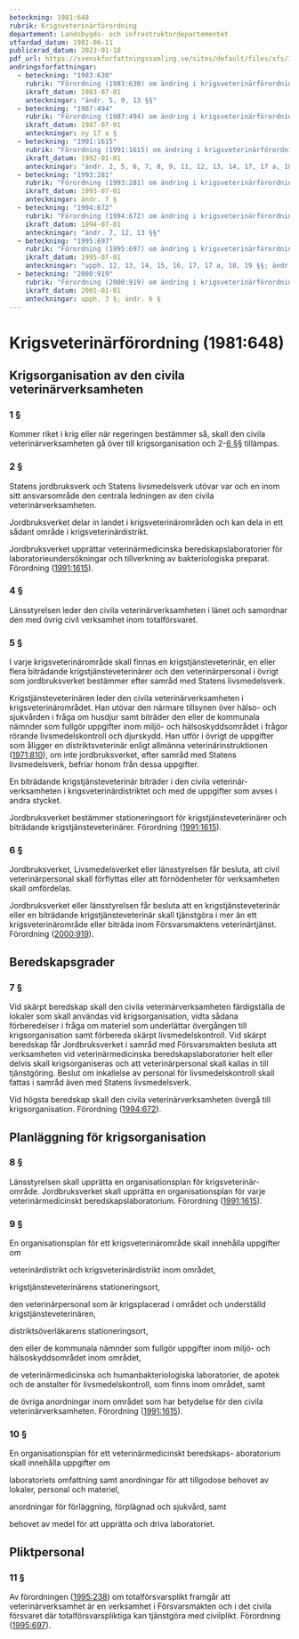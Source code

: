 ```yaml
---
beteckning: 1981:648
rubrik: Krigsveterinärförordning
departement: Landsbygds- och infrastrukturdepartementet
utfardad_datum: 1981-06-11
publicerad_datum: 2023-01-18
pdf_url: https://svenskforfattningssamling.se/sites/default/files/sfs/1981-06/SFS1981-648.pdf
andringsforfattningar:
  - beteckning: "1983:630"
    rubrik: "Förordning (1983:630) om ändring i krigsveterinärförordningen (1981:648)"
    ikraft_datum: 1983-07-01
    anteckningar: "ändr. 5, 9, 13 §§"
  - beteckning: "1987:494"
    rubrik: "Förordning (1987:494) om ändring i krigsveterinärförordningen (1981:648)"
    ikraft_datum: 1987-07-01
    anteckningar: ny 17 a §
  - beteckning: "1991:1615"
    rubrik: "Förordning (1991:1615) om ändring i krigsveterinärförordningen (1981:648)"
    ikraft_datum: 1992-01-01
    anteckningar: "ändr. 2, 5, 6, 7, 8, 9, 11, 12, 13, 14, 17, 17 a, 18 §§"
  - beteckning: "1993:281"
    rubrik: "Förordning (1993:281) om ändring i krigsveterinärförordningen (1981:648)"
    ikraft_datum: 1993-07-01
    anteckningar: ändr. 7 §
  - beteckning: "1994:672"
    rubrik: "Förordning (1994:672) om ändring i krigsveterinärförordningen (1981:648)"
    ikraft_datum: 1994-07-01
    anteckningar: "ändr. 7, 12, 13 §§"
  - beteckning: "1995:697"
    rubrik: "Förordning (1995:697) om ändring i krigsveterinärförordningen (1981:648)"
    ikraft_datum: 1995-07-01
    anteckningar: "upph. 12, 13, 14, 15, 16, 17, 17 a, 18, 19 §§; ändr. 11 §, rubr. närmast före 11 §"
  - beteckning: "2000:919"
    rubrik: "Förordning (2000:919) om ändring i krigsveterinärförordningen (1981:648)"
    ikraft_datum: 2001-01-01
    anteckningar: upph. 3 §; ändr. 6 §
---
```


# Krigsveterinärförordning (1981:648)

## Krigsorganisation av den civila veterinärverksamheten

### 1 §

Kommer riket i krig eller när regeringen bestämmer så, skall den civila veterinärverksamheten gå över till krigsorganisation och 2-[6 §](#6)§ tillämpas.

### 2 §

Statens jordbruksverk och Statens livsmedelsverk utövar var och en inom sitt ansvarsområde den centrala ledningen av den civila veterinärverksamheten.

Jordbruksverket delar in landet i krigsveterinärområden och kan dela in ett sådant område i krigsveterinärdistrikt.

Jordbruksverket upprättar veterinärmedicinska beredskapslaboratorier för laboratorieundersökningar och tillverkning av bakteriologiska preparat. Förordning ([1991:1615](https://selex.se/eli/sfs/1991/1615)).

### 4 §

Länsstyrelsen leder den civila veterinärverksamheten i länet och samordnar den med övrig civil verksamhet inom totalförsvaret.

### 5 §

I varje krigsveterinärområde skall finnas en krigstjänsteveterinär, en eller flera biträdande krigstjänsteveterinärer och den veterinärpersonal i övrigt som jordbruksverket bestämmer efter samråd med Statens livsmedelsverk.

Krigstjänsteveterinären leder den civila veterinärverksamheten i krigsveterinärområdet. Han utövar den närmare tillsynen över hälso- och sjukvården i fråga om husdjur samt biträder den eller de kommunala nämnder som fullgör uppgifter inom miljö- och hälsoskyddsområdet i frågor rörande livsmedelskontroll och djurskydd. Han utför i övrigt de uppgifter som åligger en distriktsveterinär enligt allmänna veterinärinstruktionen ([1971:810](https://selex.se/eli/sfs/1971/810)), om inte jordbruksverket, efter samråd med Statens livsmedelsverk, befriar honom från dessa uppgifter.

En biträdande krigstjänsteveterinär biträder i den civila veterinär- verksamheten i krigsveterinärdistriktet och med de uppgifter som avses i andra stycket.

Jordbruksverket bestämmer stationeringsort för krigstjänsteveterinärer och biträdande krigstjänsteveterinärer. Förordning ([1991:1615](https://selex.se/eli/sfs/1991/1615)).

### 6 §

Jordbruksverket, Livsmedelsverket eller länsstyrelsen får besluta, att civil veterinärpersonal skall förflyttas eller att förnödenheter för verksamheten skall omfördelas.

Jordbruksverket eller länsstyrelsen får besluta att en krigstjänsteveterinär eller en biträdande krigstjänsteveterinär skall tjänstgöra i mer än ett krigsveterinärområde eller biträda inom Försvarsmaktens veterinärtjänst. Förordning ([2000:919](https://selex.se/eli/sfs/2000/919)).

## Beredskapsgrader

### 7 §

Vid skärpt beredskap skall den civila veterinärverksamheten färdigställa de lokaler som skall användas vid krigsorganisation, vidta sådana förberedelser i fråga om materiel som underlättar övergången till krigsorganisation samt förbereda skärpt livsmedelskontroll. Vid skärpt beredskap får Jordbruksverket i samråd med Försvarsmakten besluta att verksamheten vid veterinärmedicinska beredskapslaboratorier helt eller delvis skall krigsorganiseras och att veterinärpersonal skall kallas in till tjänstgöring. Beslut om inkallelse av personal för livsmedelskontroll skall fattas i samråd även med Statens livsmedelsverk.

Vid högsta beredskap skall den civila veterinärverksamheten övergå till krigsorganisation. Förordning ([1994:672](https://selex.se/eli/sfs/1994/672)).

## Planläggning för krigsorganisation

### 8 §

Länsstyrelsen skall upprätta en organisationsplan för krigsveterinär- område. Jordbruksverket skall upprätta en organisationsplan för varje veterinärmedicinskt beredskapslaboratorium. Förordning ([1991:1615](https://selex.se/eli/sfs/1991/1615)).

### 9 §

En organisationsplan för ett krigsveterinärområde skall innehålla uppgifter om

veterinärdistrikt och krigsveterinärdistrikt inom området,

krigstjänsteveterinärens stationeringsort,

den veterinärpersonal som är krigsplacerad i området och underställd krigstjänsteveterinären,

distriktsöverläkarens stationeringsort,

den eller de kommunala nämnder som fullgör uppgifter inom miljö- och hälsoskyddsområdet inom området,

de veterinärmedicinska och humanbakteriologiska laboratorier, de apotek och de anstalter för livsmedelskontroll, som finns inom området, samt

de övriga anordningar inom området som har betydelse för den civila veterinärverksamheten. Förordning ([1991:1615](https://selex.se/eli/sfs/1991/1615)).

### 10 §

En organisationsplan för ett veterinärmedicinskt beredskaps- aboratorium skall innehålla uppgifter om

laboratoriets omfattning samt anordningar för att tillgodose behovet av lokaler, personal och materiel,

anordningar för förläggning, förplägnad och sjukvård, samt

behovet av medel för att upprätta och driva laboratoriet.

## Pliktpersonal

### 11 §

Av förordningen ([1995:238](https://selex.se/eli/sfs/1995/238)) om totalförsvarsplikt framgår att veterinärverksamhet är en verksamhet i Försvarsmakten och i det civila försvaret där totalförsvarspliktiga kan tjänstgöra med civilplikt. Förordning ([1995:697](https://selex.se/eli/sfs/1995/697)).